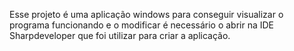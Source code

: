 Esse projeto é uma aplicação windows para conseguir visualizar o programa funcionando e o modificar é necessário o abrir na IDE Sharpdeveloper que foi utilizar para criar a aplicação.
